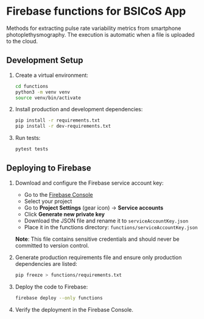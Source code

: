 # Firebase functions for BSICoS App

Methods for extracting pulse rate variability metrics from smartphone photoplethysmography. The execution is automatic when a file is uploaded to the cloud.

## Development Setup

1. Create a virtual environment:

   ```bash
   cd functions
   python3 -m venv venv
   source venv/bin/activate
   ```

2. Install production and development dependencies:

   ```bash
   pip install -r requirements.txt
   pip install -r dev-requirements.txt
   ```

3. Run tests:

   ```bash
   pytest tests
   ```

## Deploying to Firebase

1. Download and configure the Firebase service account key:

   - Go to the [Firebase Console](https://console.firebase.google.com/)
   - Select your project
   - Go to **Project Settings** (gear icon) → **Service accounts**
   - Click **Generate new private key**
   - Download the JSON file and rename it to `serviceAccountKey.json`
   - Place it in the functions directory: `functions/serviceAccountKey.json`

   **Note**: This file contains sensitive credentials and should never be committed to version control.

2. Generate production requirements file and ensure only production dependencies are listed:

   ```bash
   pip freeze > functions/requirements.txt
   ```

3. Deploy the code to Firebase:

   ```bash
   firebase deploy --only functions
   ```

4. Verify the deployment in the Firebase Console.
